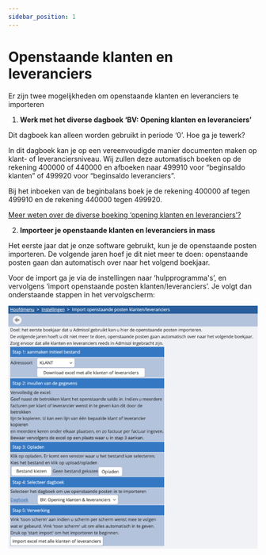 ```yaml
---
sidebar_position: 1
---
```


# Openstaande klanten en leveranciers

Er zijn twee mogelijkheden om openstaande klanten en leveranciers te importeren

1. **Werk met het diverse dagboek ‘BV: Opening klanten en leveranciers’**

Dit dagboek kan alleen worden gebruikt in periode ‘0’. Hoe ga je tewerk? 

In dit dagboek kan je op een vereenvoudigde manier documenten maken op klant- of leveranciersniveau. Wij zullen deze automatisch boeken op de rekening 400000 of 440000 en afboeken naar 499910 voor “beginsaldo klanten” of 499920 voor “beginsaldo leveranciers”.

Bij het inboeken van de beginbalans boek je de rekening 400000 af tegen 499910 en de rekening 440000 tegen 499920. 

<u>Meer weten over de diverse boeking ‘opening klanten en leveranciers’?</u>


2. **Importeer je openstaande klanten en leveranciers in mass**

Het eerste jaar dat je onze software gebruikt, kun je de openstaande posten importeren. De volgende jaren hoef je dit niet meer te doen: openstaande posten gaan dan automatisch over naar het volgend boekjaar.

Voor de import ga je via de instellingen naar ‘hulpprogramma's’, en vervolgens ‘import openstaande posten klanten/leveranciers’. Je volgt dan onderstaande stappen in het vervolgscherm: 

![alt text](../../../resources/beginsituatie/image.png)